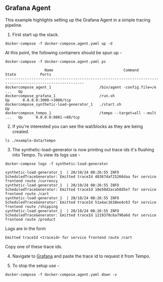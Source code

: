## Grafana Agent
This example highlights setting up the Grafana Agent in a simple tracing pipeline.

1. First start up the stack.

```console
docker-compose -f docker-compose.agent.yaml up -d
```

At this point, the following containers should be spun up -

```console
docker-compose -f docker-compose.agent.yaml ps
```
```
                  Name                                Command               State           Ports         
----------------------------------------------------------------------------------------------------------
dockercompose_agent_1                      /bin/agent -config.file=/e ...   Up                            
dockercompose_grafana_1                    /run.sh                          Up      0.0.0.0:3000->3000/tcp
dockercompose_synthetic-load-generator_1   ./start.sh                       Up                            
dockercompose_tempo_1                      /tempo --target=all --mult ...   Up      0.0.0.0:8081->80/tcp  
```

2. If you're interested you can see the wal/blocks as they are being created.
```console
ls ./example-data/tempo
```

3. The synthetic-load-generator is now printing out trace ids it's flushing into Tempo.  To view its logs use -

```console
docker-compose logs -f synthetic-load-generator
```
```
synthetic-load-generator_1  | 20/10/24 08:26:55 INFO ScheduledTraceGenerator: Emitted traceId 48367daf25266daa for service frontend route /currency
synthetic-load-generator_1  | 20/10/24 08:26:55 INFO ScheduledTraceGenerator: Emitted traceId 10e50d2aca58d5e7 for service frontend route /cart
synthetic-load-generator_1  | 20/10/24 08:26:55 INFO ScheduledTraceGenerator: Emitted traceId 51a4ac1638ee4c63 for service frontend route /shipping
synthetic-load-generator_1  | 20/10/24 08:26:55 INFO ScheduledTraceGenerator: Emitted traceId 1219370c6a796a6d for service frontend route /product
```

Logs are in the form

```
Emitted traceId <traceid> for service frontend route /cart
```

Copy one of these trace ids.

4. Navigate to [Grafana](http://localhost:3000/explore?orgId=1&left=%5B%22now-1h%22,%22now%22,%22Tempo%22,%7B%7D%5D) and paste the trace id to request it from Tempo.

5. To stop the setup use -

```console
docker-compose -f docker-compose.agent.yaml down -v
```
